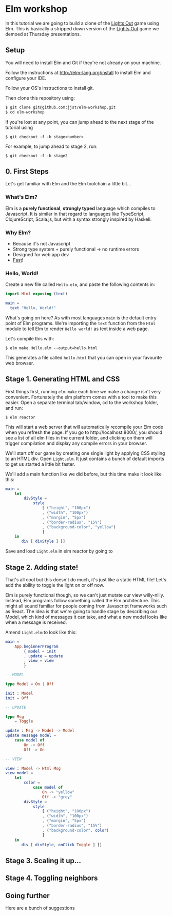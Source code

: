 # Elm workshop

In this tutorial we are going to build a clone of the [Lights Out](https://en.wikipedia.org/wiki/Lights_Out_(game)) game using Elm. This is basically a stripped down version of the [Lights Out](https://github.com/mariellefoster/lightsout) game we demoed at Thursday presentations.

## Setup

You will need to install Elm and Git if they're not already on your machine.

Follow the instructions at http://elm-lang.org/install to install Elm and configure your IDE.

Follow your OS's instructions to install git.

Then clone this repository using:

```bash
$ git clone git@github.com:jjst/elm-workshop.git
$ cd elm-workshop
```

If you're lost at any point, you can jump ahead to the next stage of the tutorial using
```
$ git checkout -f -b stage<number>
```

For example, to jump ahead to stage 2, run:
```
$ git checkout -f -b stage2
```

## 0. First Steps

Let's get familiar with Elm and the Elm toolchain a little bit...

### What's Elm?

Elm is a **purely functional**, **strongly typed** language which compiles to Javascript. It is similar in that regard to languages like TypeScript, ClojureScript, Scala.js, but with a syntax strongly inspired by Haskell.

### Why Elm?

* Because it's not Javascript
* Strong type system + purely functional -> no runtime errors 
* Designed for web app dev
* [Fast](http://elm-lang.org/blog/blazing-fast-html)!

### Hello, World!

Create a new file called `Hello.elm`, and paste the following contents in:

```elm
import Html exposing (text)

main =
  text "Hello, World!"
```

What's going on here? As with most languages `main` is the default entry point of Elm programs. We're importing the `text` function from the `Html` module to tell Elm to render `Hello world!` as text inside a web page.

Let's compile this with:

```
$ elm make Hello.elm --output=hello.html
```

This generates a file called `hello.html` that you can open in your favourite web browser.

## Stage 1. Generating HTML and CSS

First things first, running `elm make` each time we make a change isn't very convenient. Fortunately the elm platform comes with a tool to make this easier. Open a separate terminal tab/window, cd to the workshop folder, and run:

```
$ elm reactor
```

This will start a web server that will automatically recompile your Elm code when you refresh the page. If you go to http://localhost:8000/, you should see a list of all elm files in the current folder, and clicking on them will trigger compilation and display any compile errors in your browser.

We'll start off our game by creating one single light by applying CSS styling to an HTML div. Open `Light.elm`. It just contains a bunch of default imports to get us started a little bit faster.

We'll add a main function like we did before, but this time make it look like this:

```elm
main =
    let
        divStyle =
            style
                [ ("height", "100px")
                , ("width", "100px")
                , ("margin", "5px")
                , ("border-radius", "15%")
                , ("background-color", "yellow")
                ]
    in
       div [ divStyle ] []
```

Save and load `Light.elm` in elm reactor by going to 

## Stage 2. Adding state!

That's all cool but this doesn't do much, it's just like a static HTML file! Let's add the ability to toggle the light on or off now.

Elm is purely functional though, so we can't just mutate our view willy-nilly. Instead, Elm programs follow something called the Elm architecture. This might all sound familiar for people coming from Javascript frameworks such as React. The idea is that we're going to handle stage by describing our Model, which kind of messages it can take, and what a new model looks like when a message is received.

Amend `Light.elm` to look like this:

```elm
main =
    App.beginnerProgram
        { model = init
        , update = update
        , view = view
        }

-- MODEL

type Model = On | Off

init : Model
init = Off

-- UPDATE

type Msg
    = Toggle

update : Msg -> Model -> Model
update message model =
    case model of
        On -> Off
        Off -> On

-- VIEW

view : Model -> Html Msg
view model =
    let
        color =
            case model of
                On -> "yellow"
                Off -> "grey"
        divStyle =
            style
                [ ("height", "100px")
                , ("width", "100px")
                , ("margin", "5px")
                , ("border-radius", "15%")
                , ("background-color", color)
                ]
    in
       div [ divStyle, onClick Toggle ] []
```

## Stage 3. Scaling it up...



## Stage 4. Toggling neighbors

## Going further

Here are a bunch of suggestions 
